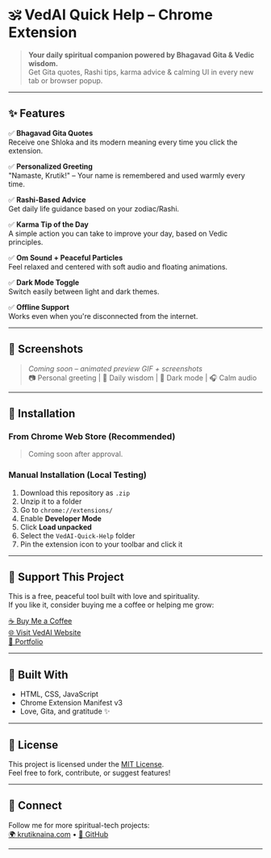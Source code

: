 # 🕉️ VedAI Quick Help – Chrome Extension

> **Your daily spiritual companion powered by Bhagavad Gita & Vedic wisdom.**  
Get Gita quotes, Rashi tips, karma advice & calming UI in every new tab or browser popup.

---

## ✨ Features

✅ **Bhagavad Gita Quotes**  
Receive one Shloka and its modern meaning every time you click the extension.

✅ **Personalized Greeting**  
"Namaste, Krutik!" – Your name is remembered and used warmly every time.

✅ **Rashi-Based Advice**  
Get daily life guidance based on your zodiac/Rashi.

✅ **Karma Tip of the Day**  
A simple action you can take to improve your day, based on Vedic principles.

✅ **Om Sound + Peaceful Particles**  
Feel relaxed and centered with soft audio and floating animations.

✅ **Dark Mode Toggle**  
Switch easily between light and dark themes.

✅ **Offline Support**  
Works even when you're disconnected from the internet.

---

## 📸 Screenshots

> _Coming soon – animated preview GIF + screenshots_  
📷 Personal greeting | 🔮 Daily wisdom | 🌙 Dark mode | 🎧 Calm audio

---

## 🔧 Installation

### From Chrome Web Store (Recommended)
> Coming soon after approval.

### Manual Installation (Local Testing)

1. Download this repository as `.zip`  
2. Unzip it to a folder  
3. Go to `chrome://extensions/`  
4. Enable **Developer Mode**  
5. Click **Load unpacked**  
6. Select the `VedAI-Quick-Help` folder  
7. Pin the extension icon to your toolbar and click it

---

## 🙏 Support This Project

This is a free, peaceful tool built with love and spirituality.  
If you like it, consider buying me a coffee or helping me grow:

[☕ Buy Me a Coffee](https://www.buymeacoffee.com/krutik)  
[🌐 Visit VedAI Website](https://vedai.krutiknaina.com)  
[🔗 Portfolio](https://krutiknaina.com)

---

## 🧠 Built With

- HTML, CSS, JavaScript
- Chrome Extension Manifest v3
- Love, Gita, and gratitude ✨

---

## 📜 License

This project is licensed under the [MIT License](LICENSE).  
Feel free to fork, contribute, or suggest features!

---

## 🙌 Connect

Follow me for more spiritual-tech projects:  
[🌍 krutiknaina.com](https://krutiknaina.com) • [🐙 GitHub](https://github.com/KrutikNaina)

---

